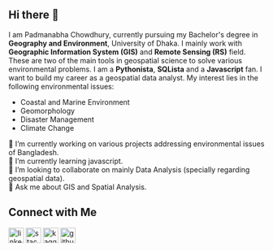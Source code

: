 ## Hi there 👋

<!--
**GOItPadma/GOItPadma** is a ✨ _special_ ✨ repository because its `README.md` (this file) appears on your GitHub profile.

Here are some ideas to get you started:

- 🔭 I’m currently working on ...
- 🌱 I’m currently learning ...
- 👯 I’m looking to collaborate on ...
- 🤔 I’m looking for help with ...
- 💬 Ask me about ...
- 📫 How to reach me: ...
- 😄 Pronouns: ...
- ⚡ Fun fact: ...
-->
I am Padmanabha Chowdhury, currently pursuing my Bachelor's degree in <b>Geography and Environment</b>, University of Dhaka. I mainly work with <b>Geographic Information System (GIS)</b> and <b>Remote Sensing (RS)</b> field.
These are two of the main tools in geospatial science to solve various environmental problems. I am a <b>Pythonista</b>, <b>SQLista</b> and a <b>Javascript</b> fan. I want to build my
career as a geospatial data analyst. My interest lies in the following environmental issues:
<ul>
<li>Coastal and Marine Environment</li>
<li>Geomorphology</li>
<li>Disaster Management</li> 
<li> Climate Change</li>
</ul>
🔭 I’m currently working on various projects addressing environmental issues of Bangladesh.<br>
🌱 I’m currently learning javascript.<br>
👯 I’m looking to collaborate on mainly Data Analysis (specially regarding geospatial data).<br>
💬 Ask me about GIS and Spatial Analysis.<br>

## Connect with Me<br>
[<img src='https://cdn.jsdelivr.net/npm/simple-icons@3.0.1/icons/linkedin.svg' alt='linkedin' height='30'>](https://www.linkedin.com/in/padmanabha-chowdhury-652a17a8/) [<img src='https://cdn.jsdelivr.net/npm/simple-icons@3.0.1/icons/stackexchange.svg' alt='stackexchange' height='30'>](https://gis.stackexchange.com/users/181131/padmanabha-chowdhury)  [<img src='https://cdn.jsdelivr.net/npm/simple-icons@3.0.1/icons/kaggle.svg' alt='kaggle' height='30'>](https://www.kaggle.com/pnchowdhury)  [<img src='https://cdn.jsdelivr.net/npm/simple-icons@3.0.1/icons/github.svg' alt='github' height='30'>](https://github.com/GOItPadma)
